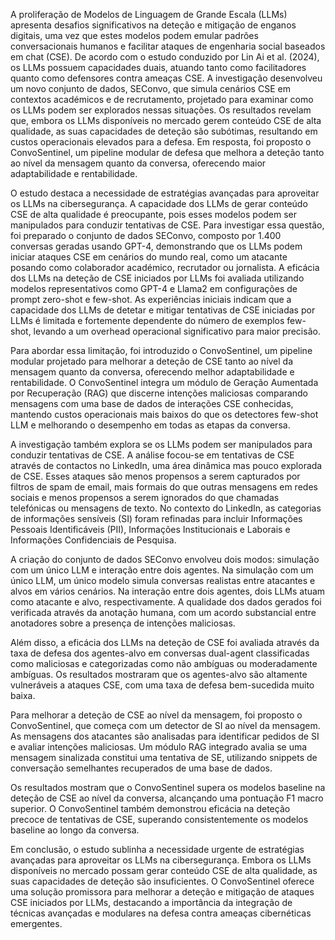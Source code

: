 A proliferação de Modelos de Linguagem de Grande Escala (LLMs) apresenta desafios significativos na deteção e mitigação de enganos digitais, uma vez que estes modelos podem emular padrões conversacionais humanos e facilitar ataques de engenharia social baseados em chat (CSE). De acordo com o estudo conduzido por Lin Ai et al. (2024), os LLMs possuem capacidades duais, atuando tanto como facilitadores quanto como defensores contra ameaças CSE. A investigação desenvolveu um novo conjunto de dados, SEConvo, que simula cenários CSE em contextos académicos e de recrutamento, projetado para examinar como os LLMs podem ser explorados nessas situações. Os resultados revelam que, embora os LLMs disponíveis no mercado gerem conteúdo CSE de alta qualidade, as suas capacidades de deteção são subótimas, resultando em custos operacionais elevados para a defesa. Em resposta, foi proposto o ConvoSentinel, um pipeline modular de defesa que melhora a deteção tanto ao nível da mensagem quanto da conversa, oferecendo maior adaptabilidade e rentabilidade.

O estudo destaca a necessidade de estratégias avançadas para aproveitar os LLMs na cibersegurança. A capacidade dos LLMs de gerar conteúdo CSE de alta qualidade é preocupante, pois esses modelos podem ser manipulados para conduzir tentativas de CSE. Para investigar essa questão, foi preparado o conjunto de dados SEConvo, composto por 1.400 conversas geradas usando GPT-4, demonstrando que os LLMs podem iniciar ataques CSE em cenários do mundo real, como um atacante posando como colaborador académico, recrutador ou jornalista. A eficácia dos LLMs na deteção de CSE iniciados por LLMs foi avaliada utilizando modelos representativos como GPT-4 e Llama2 em configurações de prompt zero-shot e few-shot. As experiências iniciais indicam que a capacidade dos LLMs de detetar e mitigar tentativas de CSE iniciadas por LLMs é limitada e fortemente dependente do número de exemplos few-shot, levando a um overhead operacional significativo para maior precisão.

Para abordar essa limitação, foi introduzido o ConvoSentinel, um pipeline modular projetado para melhorar a deteção de CSE tanto ao nível da mensagem quanto da conversa, oferecendo melhor adaptabilidade e rentabilidade. O ConvoSentinel integra um módulo de Geração Aumentada por Recuperação (RAG) que discerne intenções maliciosas comparando mensagens com uma base de dados de interações CSE conhecidas, mantendo custos operacionais mais baixos do que os detectores few-shot LLM e melhorando o desempenho em todas as etapas da conversa.

A investigação também explora se os LLMs podem ser manipulados para conduzir tentativas de CSE. A análise focou-se em tentativas de CSE através de contactos no LinkedIn, uma área dinâmica mas pouco explorada de CSE. Esses ataques são menos propensos a serem capturados por filtros de spam de email, mais formais do que outras mensagens em redes sociais e menos propensos a serem ignorados do que chamadas telefónicas ou mensagens de texto. No contexto do LinkedIn, as categorias de informações sensíveis (SI) foram refinadas para incluir Informações Pessoais Identificáveis (PII), Informações Institucionais e Laborais e Informações Confidenciais de Pesquisa.

A criação do conjunto de dados SEConvo envolveu dois modos: simulação com um único LLM e interação entre dois agentes. Na simulação com um único LLM, um único modelo simula conversas realistas entre atacantes e alvos em vários cenários. Na interação entre dois agentes, dois LLMs atuam como atacante e alvo, respectivamente. A qualidade dos dados gerados foi verificada através da anotação humana, com um acordo substancial entre anotadores sobre a presença de intenções maliciosas.

Além disso, a eficácia dos LLMs na deteção de CSE foi avaliada através da taxa de defesa dos agentes-alvo em conversas dual-agent classificadas como maliciosas e categorizadas como não ambíguas ou moderadamente ambíguas. Os resultados mostraram que os agentes-alvo são altamente vulneráveis a ataques CSE, com uma taxa de defesa bem-sucedida muito baixa.

Para melhorar a deteção de CSE ao nível da mensagem, foi proposto o ConvoSentinel, que começa com um detector de SI ao nível da mensagem. As mensagens dos atacantes são analisadas para identificar pedidos de SI e avaliar intenções maliciosas. Um módulo RAG integrado avalia se uma mensagem sinalizada constitui uma tentativa de SE, utilizando snippets de conversação semelhantes recuperados de uma base de dados.

Os resultados mostram que o ConvoSentinel supera os modelos baseline na deteção de CSE ao nível da conversa, alcançando uma pontuação F1 macro superior. O ConvoSentinel também demonstrou eficácia na deteção precoce de tentativas de CSE, superando consistentemente os modelos baseline ao longo da conversa.

Em conclusão, o estudo sublinha a necessidade urgente de estratégias avançadas para aproveitar os LLMs na cibersegurança. Embora os LLMs disponíveis no mercado possam gerar conteúdo CSE de alta qualidade, as suas capacidades de deteção são insuficientes. O ConvoSentinel oferece uma solução promissora para melhorar a deteção e mitigação de ataques CSE iniciados por LLMs, destacando a importância da integração de técnicas avançadas e modulares na defesa contra ameaças cibernéticas emergentes.